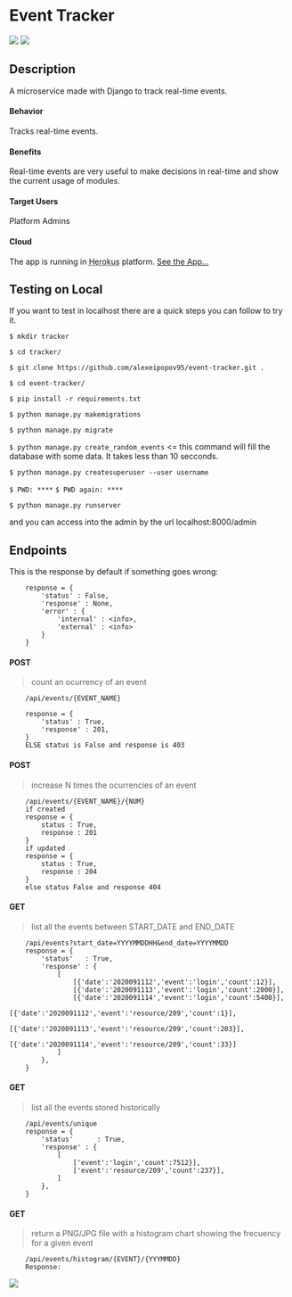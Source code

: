 # Event Tracker

![](https://img.shields.io/badge/Python-3.6%2B-blue)  ![](https://img.shields.io/badge/Django-2.2%2B-green)


## Description
A microservice made with Django to track real-time events.

#### Behavior
Tracks real-time events.

#### Benefits
Real-time events are very useful to make decisions in real-time and show the current usage of modules.

#### Target Users
Platform Admins

#### Cloud

The app is running in  <abbr title="Heroku is a platform as a service (PaaS) that enables developers to build, run, and operate applications entirely in the cloud.">Herokus</abbr> platform. [See the App...](https://event-trackerr.herokuapp.com/)

## Testing on Local

 If you want to test in localhost there are a quick steps you can follow to try it.

`$ mkdir tracker`

`$ cd tracker/`

`$ git clone https://github.com/alexeipopov95/event-tracker.git .`

`$ cd event-tracker/`

`$ pip install -r requirements.txt`

`$ python manage.py makemigrations`

`$ python manage.py migrate`

`$ python manage.py create_random_events` <= this command will fill the database with some data. It takes less than 10 secconds.

`$ python manage.py createsuperuser --user username`

`$ PWD: ****`
`$ PWD again: ****`

`$ python manage.py runserver`

and you can access into the admin by the url localhost:8000/admin


## Endpoints

This is the response by default if something goes wrong:

		response = {
            'status' : False,
            'response' : None,
            'error' : {
                'internal' : <info>,
                'external' : <info>
            }
        }


#### POST
> count an ocurrency of an event

        /api/events/{EVENT_NAME}
		
		response = {
            'status' : True,
            'response' : 201,
        }
		ELSE status is False and response is 403
		
        
#### POST
> increase N times the ocurrencies of an event 

        /api/events/{EVENT_NAME}/{NUM}
		if created
		response = {
			status : True,
			response : 201
		}
		if updated
		response = {
			status : True,
			response : 204
		}
		else status False and response 404

        

#### GET
> list all the events between START_DATE and END_DATE 

		/api/events?start_date=YYYYMMDDHH&end_date=YYYYMMDD
		response = {
            'status'   : True,
            'response' : {
				[
					[{'date':'2020091112','event':'login','count':12}],
					[{'date':'2020091113','event':'login','count':2000}],
					[{'date':'2020091114','event':'login','count':5400}],
					[{'date':'2020091112','event':'resource/209','count':1}],
					[{'date':'2020091113','event':'resource/209','count':203}],
					[{'date':'2020091114','event':'resource/209','count':33}]
				]
			},
        }

#### GET
> list all the events stored historically

		/api/events/unique
		response = {
            'status'      : True,
            'response' : {
				[
					['event':'login','count':7512}],
					['event':'resource/209','count':237}],
				]
			},
        }

#### GET
> return a PNG/JPG file with a histogram chart showing the frecuency for a given event

		/api/events/histogram/{EVENT}/{YYYMMDD}
		Response:

![](http://tusigno.tk/histo.png)

